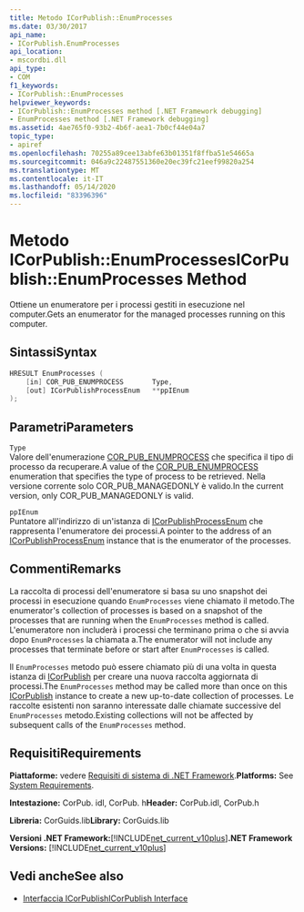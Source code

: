 ```yaml
---
title: Metodo ICorPublish::EnumProcesses
ms.date: 03/30/2017
api_name:
- ICorPublish.EnumProcesses
api_location:
- mscordbi.dll
api_type:
- COM
f1_keywords:
- ICorPublish::EnumProcesses
helpviewer_keywords:
- ICorPublish::EnumProcesses method [.NET Framework debugging]
- EnumProcesses method [.NET Framework debugging]
ms.assetid: 4ae765f0-93b2-4b6f-aea1-7b0cf44e04a7
topic_type:
- apiref
ms.openlocfilehash: 70255a89cee13abfe63b01351f8ffba51e54665a
ms.sourcegitcommit: 046a9c22487551360e20ec39fc21eef99820a254
ms.translationtype: MT
ms.contentlocale: it-IT
ms.lasthandoff: 05/14/2020
ms.locfileid: "83396396"
---
```

# <a name="icorpublishenumprocesses-method"></a><span data-ttu-id="c9b6c-102">Metodo ICorPublish::EnumProcesses</span><span class="sxs-lookup"><span data-stu-id="c9b6c-102">ICorPublish::EnumProcesses Method</span></span>
<span data-ttu-id="c9b6c-103">Ottiene un enumeratore per i processi gestiti in esecuzione nel computer.</span><span class="sxs-lookup"><span data-stu-id="c9b6c-103">Gets an enumerator for the managed processes running on this computer.</span></span>  
  
## <a name="syntax"></a><span data-ttu-id="c9b6c-104">Sintassi</span><span class="sxs-lookup"><span data-stu-id="c9b6c-104">Syntax</span></span>  
  
```cpp  
HRESULT EnumProcesses (  
    [in] COR_PUB_ENUMPROCESS       Type,  
    [out] ICorPublishProcessEnum   **ppIEnum  
);  
```  
  
## <a name="parameters"></a><span data-ttu-id="c9b6c-105">Parametri</span><span class="sxs-lookup"><span data-stu-id="c9b6c-105">Parameters</span></span>  
 `Type`  
 <span data-ttu-id="c9b6c-106">Valore dell'enumerazione [COR_PUB_ENUMPROCESS](cor-pub-enumprocess-enumeration.md) che specifica il tipo di processo da recuperare.</span><span class="sxs-lookup"><span data-stu-id="c9b6c-106">A value of the [COR_PUB_ENUMPROCESS](cor-pub-enumprocess-enumeration.md) enumeration that specifies the type of process to be retrieved.</span></span> <span data-ttu-id="c9b6c-107">Nella versione corrente solo COR_PUB_MANAGEDONLY è valido.</span><span class="sxs-lookup"><span data-stu-id="c9b6c-107">In the current version, only COR_PUB_MANAGEDONLY is valid.</span></span>  
  
 `ppIEnum`  
 <span data-ttu-id="c9b6c-108">Puntatore all'indirizzo di un'istanza di [ICorPublishProcessEnum](icorpublishprocessenum-interface.md) che rappresenta l'enumeratore dei processi.</span><span class="sxs-lookup"><span data-stu-id="c9b6c-108">A pointer to the address of an [ICorPublishProcessEnum](icorpublishprocessenum-interface.md) instance that is the enumerator of the processes.</span></span>  
  
## <a name="remarks"></a><span data-ttu-id="c9b6c-109">Commenti</span><span class="sxs-lookup"><span data-stu-id="c9b6c-109">Remarks</span></span>  
 <span data-ttu-id="c9b6c-110">La raccolta di processi dell'enumeratore si basa su uno snapshot dei processi in esecuzione quando `EnumProcesses` viene chiamato il metodo.</span><span class="sxs-lookup"><span data-stu-id="c9b6c-110">The enumerator's collection of processes is based on a snapshot of the processes that are running when the `EnumProcesses` method is called.</span></span> <span data-ttu-id="c9b6c-111">L'enumeratore non includerà i processi che terminano prima o che si avvia dopo `EnumProcesses` la chiamata a.</span><span class="sxs-lookup"><span data-stu-id="c9b6c-111">The enumerator will not include any processes that terminate before or start after `EnumProcesses` is called.</span></span>  
  
 <span data-ttu-id="c9b6c-112">Il `EnumProcesses` metodo può essere chiamato più di una volta in questa istanza di [ICorPublish](icorpublish-interface.md) per creare una nuova raccolta aggiornata di processi.</span><span class="sxs-lookup"><span data-stu-id="c9b6c-112">The `EnumProcesses` method may be called more than once on this [ICorPublish](icorpublish-interface.md) instance to create a new up-to-date collection of processes.</span></span> <span data-ttu-id="c9b6c-113">Le raccolte esistenti non saranno interessate dalle chiamate successive del `EnumProcesses` metodo.</span><span class="sxs-lookup"><span data-stu-id="c9b6c-113">Existing collections will not be affected by subsequent calls of the `EnumProcesses` method.</span></span>  
  
## <a name="requirements"></a><span data-ttu-id="c9b6c-114">Requisiti</span><span class="sxs-lookup"><span data-stu-id="c9b6c-114">Requirements</span></span>  
 <span data-ttu-id="c9b6c-115">**Piattaforme:** vedere [Requisiti di sistema di .NET Framework](../../get-started/system-requirements.md).</span><span class="sxs-lookup"><span data-stu-id="c9b6c-115">**Platforms:** See [System Requirements](../../get-started/system-requirements.md).</span></span>  
  
 <span data-ttu-id="c9b6c-116">**Intestazione:** CorPub. idl, CorPub. h</span><span class="sxs-lookup"><span data-stu-id="c9b6c-116">**Header:** CorPub.idl, CorPub.h</span></span>  
  
 <span data-ttu-id="c9b6c-117">**Libreria:** CorGuids.lib</span><span class="sxs-lookup"><span data-stu-id="c9b6c-117">**Library:** CorGuids.lib</span></span>  
  
 <span data-ttu-id="c9b6c-118">**Versioni .NET Framework:**[!INCLUDE[net_current_v10plus](../../../../includes/net-current-v10plus-md.md)]</span><span class="sxs-lookup"><span data-stu-id="c9b6c-118">**.NET Framework Versions:** [!INCLUDE[net_current_v10plus](../../../../includes/net-current-v10plus-md.md)]</span></span>  
  
## <a name="see-also"></a><span data-ttu-id="c9b6c-119">Vedi anche</span><span class="sxs-lookup"><span data-stu-id="c9b6c-119">See also</span></span>

- [<span data-ttu-id="c9b6c-120">Interfaccia ICorPublish</span><span class="sxs-lookup"><span data-stu-id="c9b6c-120">ICorPublish Interface</span></span>](icorpublish-interface.md)
